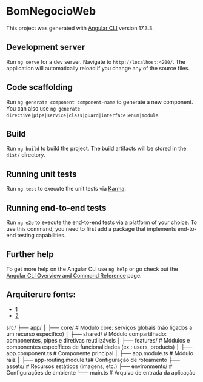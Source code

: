 # BomNegocioWeb

This project was generated with [Angular CLI](https://github.com/angular/angular-cli) version 17.3.3.

## Development server

Run `ng serve` for a dev server. Navigate to `http://localhost:4200/`. The application will automatically reload if you change any of the source files.

## Code scaffolding

Run `ng generate component component-name` to generate a new component. You can also use `ng generate directive|pipe|service|class|guard|interface|enum|module`.

## Build

Run `ng build` to build the project. The build artifacts will be stored in the `dist/` directory.

## Running unit tests

Run `ng test` to execute the unit tests via [Karma](https://karma-runner.github.io).

## Running end-to-end tests

Run `ng e2e` to execute the end-to-end tests via a platform of your choice. To use this command, you need to first add a package that implements end-to-end testing capabilities.

## Further help

To get more help on the Angular CLI use `ng help` or go check out the [Angular CLI Overview and Command Reference](https://angular.io/cli) page.


## Arquiterure fonts:
* [1](https://belmirofss.medium.com/minha-nova-estrutura-de-pastas-para-angular-escal%C3%A1vel-limpa-e-f%C3%A1cil-93b6ffb203d9)
* [2](https://medium.com/gitconnected/the-most-important-basics-of-clean-angular-architecture-8f04a3bde0e6)

src/
 ├── app/
 │   ├── core/                # Módulo core: serviços globais (não ligados a um recurso específico)
 │   ├── shared/              # Módulo compartilhado: componentes, pipes e diretivas reutilizáveis
 │   ├── features/            # Módulos e componentes específicos de funcionalidades (ex.: users, products)
 │   ├── app.component.ts     # Componente principal
 │   ├── app.module.ts        # Módulo raiz
 │   ├── app-routing.module.ts# Configuração de roteamento
 ├── assets/                  # Recursos estáticos (imagens, etc.)
 ├── environments/            # Configurações de ambiente
 └── main.ts                  # Arquivo de entrada da aplicação
